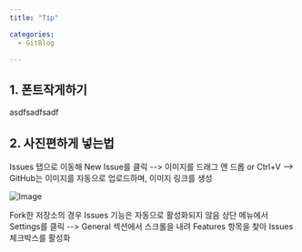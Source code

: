 ```yaml
---
title: "Tip"

categories:
  - GitBlog

---
```



## 1. 폰트작게하기

asdfsadfsadf



## 2. 사진편하게 넣는법
Issues 탭으로 이동해 New Issue를 클릭 --> 이미지를 드래그 앤 드롭 or Ctrl+V
--> GitHub는 이미지를 자동으로 업로드하며, 이미지 링크를 생성

![Image](https://github.com/user-attachments/assets/0b2c0a1c-e44e-47c5-bb6d-ab0d0ab768f8)

Fork한 저장소의 경우 Issues 기능은 자동으로 활성화되지 않음
상단 메뉴에서 Settings를 클릭 --> General 섹션에서 스크롤을 내려 Features 항목을 찾아 Issues 체크박스를 활성화